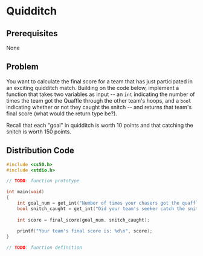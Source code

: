 # Quidditch

## Prerequisites
None

## Problem
You want to calculate the final score for a team that has just participated in an exciting quidditch match. Building on the code below, implement a function that takes two variables as input -- an `int` indicating the number of times the team got the Quaffle through the other team's hoops, and a `bool` indicating whether or not they caught the snitch -- and returns that team's final score (what would the return type be?).  

Recall that each "goal" in quidditch is worth 10 points and that catching the snitch is worth 150 points.

## Distribution Code
```c
#include <cs50.h>
#include <stdio.h>

// TODO: function prototype

int main(void)
{
    int goal_num = get_int("Number of times your chasers got the quaffle through a hoop: ");
    bool snitch_caught = get_int("Did your team's seeker catch the snitch? Enter 1 if true, 0 otherwise: ");
    
    int score = final_score(goal_num, snitch_caught);
    
    printf("Your team's final score is: %d\n", score);
}

// TODO: function definition

```